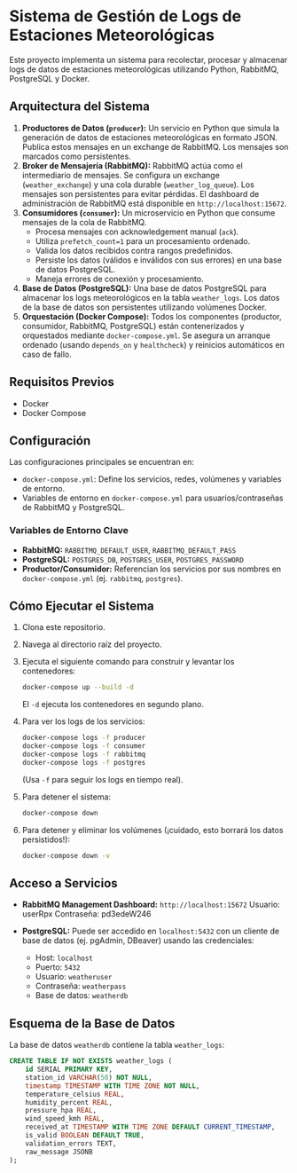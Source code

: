 # Sistema de Gestión de Logs de Estaciones Meteorológicas

Este proyecto implementa un sistema para recolectar, procesar y almacenar logs de datos de estaciones meteorológicas utilizando Python, RabbitMQ, PostgreSQL y Docker.

## Arquitectura del Sistema

1.  **Productores de Datos (`producer`):** Un servicio en Python que simula la generación de datos de estaciones meteorológicas en formato JSON. Publica estos mensajes en un exchange de RabbitMQ. Los mensajes son marcados como persistentes.
2.  **Broker de Mensajería (RabbitMQ):** RabbitMQ actúa como el intermediario de mensajes. Se configura un exchange (`weather_exchange`) y una cola durable (`weather_log_queue`). Los mensajes son persistentes para evitar pérdidas. El dashboard de administración de RabbitMQ está disponible en `http://localhost:15672`.
3.  **Consumidores (`consumer`):** Un microservicio en Python que consume mensajes de la cola de RabbitMQ.
    * Procesa mensajes con acknowledgement manual (`ack`).
    * Utiliza `prefetch_count=1` para un procesamiento ordenado.
    * Valida los datos recibidos contra rangos predefinidos.
    * Persiste los datos (válidos e inválidos con sus errores) en una base de datos PostgreSQL.
    * Maneja errores de conexión y procesamiento.
4.  **Base de Datos (PostgreSQL):** Una base de datos PostgreSQL para almacenar los logs meteorológicos en la tabla `weather_logs`. Los datos de la base de datos son persistentes utilizando volúmenes Docker.
5.  **Orquestación (Docker Compose):** Todos los componentes (productor, consumidor, RabbitMQ, PostgreSQL) están contenerizados y orquestados mediante `docker-compose.yml`. Se asegura un arranque ordenado (usando `depends_on` y `healthcheck`) y reinicios automáticos en caso de fallo.

## Requisitos Previos

* Docker
* Docker Compose

## Configuración

Las configuraciones principales se encuentran en:
* `docker-compose.yml`: Define los servicios, redes, volúmenes y variables de entorno.
* Variables de entorno en `docker-compose.yml` para usuarios/contraseñas de RabbitMQ y PostgreSQL.

### Variables de Entorno Clave

* **RabbitMQ:** `RABBITMQ_DEFAULT_USER`, `RABBITMQ_DEFAULT_PASS`
* **PostgreSQL:** `POSTGRES_DB`, `POSTGRES_USER`, `POSTGRES_PASSWORD`
* **Productor/Consumidor:** Referencian los servicios por sus nombres en `docker-compose.yml` (ej. `rabbitmq`, `postgres`).

## Cómo Ejecutar el Sistema

1.  Clona este repositorio.
2.  Navega al directorio raíz del proyecto.
3.  Ejecuta el siguiente comando para construir y levantar los contenedores:
    ```bash
    docker-compose up --build -d
    ```
    El `-d` ejecuta los contenedores en segundo plano.

4.  Para ver los logs de los servicios:
    ```bash
    docker-compose logs -f producer
    docker-compose logs -f consumer
    docker-compose logs -f rabbitmq
    docker-compose logs -f postgres
    ```
    (Usa `-f` para seguir los logs en tiempo real).

5.  Para detener el sistema:
    ```bash
    docker-compose down
    ```

6.  Para detener y eliminar los volúmenes (¡cuidado, esto borrará los datos persistidos!):
    ```bash
    docker-compose down -v
    ```

## Acceso a Servicios

* **RabbitMQ Management Dashboard:** `http://localhost:15672` 
Usuario: userRpx
Contraseña: pd3edeW246

* **PostgreSQL:** Puede ser accedido en `localhost:5432` con un cliente de base de datos (ej. pgAdmin, DBeaver) usando las credenciales:
    * Host: `localhost`
    * Puerto: `5432`
    * Usuario: `weatheruser`
    * Contraseña: `weatherpass`
    * Base de datos: `weatherdb`

## Esquema de la Base de Datos

La base de datos `weatherdb` contiene la tabla `weather_logs`:

```sql
CREATE TABLE IF NOT EXISTS weather_logs (
    id SERIAL PRIMARY KEY,
    station_id VARCHAR(50) NOT NULL,
    timestamp TIMESTAMP WITH TIME ZONE NOT NULL,
    temperature_celsius REAL,
    humidity_percent REAL,
    pressure_hpa REAL,
    wind_speed_kmh REAL,
    received_at TIMESTAMP WITH TIME ZONE DEFAULT CURRENT_TIMESTAMP,
    is_valid BOOLEAN DEFAULT TRUE,
    validation_errors TEXT,
    raw_message JSONB
);
